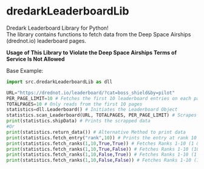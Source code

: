 # dredarkLeaderboardLib
Dredark Leaderboard Library for Python!  
The library contains functions to fetch data from the Deep Space Airships (drednot.io) leaderboard pages.

**Usage of This Library to Violate the Deep Space Airships Terms of Service Is Not Allowed**

Base Example:
``` python
import src.dredarkLeaderboardLib as dll

URL="https://drednot.io/leaderboard/?cat=boss_shield&by=pilot"
PER_PAGE_LIMIT=10 # Fetches the first 10 leaderboard entries on each page
TOTALPAGES=10 # Only reads from the first 10 pages
statistics=dll.Leaderboard() # Initiates the Leaderboard Object
statistics.scan_Leaderboard(URL, TOTALPAGES, PER_PAGE_LIMIT) # Scrapes the provided URL and stores the data
print(statistics.shipData) # Prints the scrapped data
#Or
print(statistics.return_data()) # Alternative Method to print data
print(statistics.fetch_entry("rank",10)) # Prints the entry at rank 10
print(statistics.fetch_ranks(1,10,True,True)) # Fetches Ranks 1-10 (1 & 10 are Included)
print(statistics.fetch_ranks(1,10,True,False)) # Fetches Ranks 1-10 (10 is exclusive, so only ranks 1-9 are actually returned)
print(statistics.fetch_ranks(1,10,False,True)) # Fetches Ranks 1-10 (1 is exclusive, so only ranks 2-10 are actually returned)
print(statistics.fetch_ranks(1,10,False,False)) # Fetches Ranks 1-10 (1 & 10 are exclusive, so only ranks 2-9 are actually returned)```
